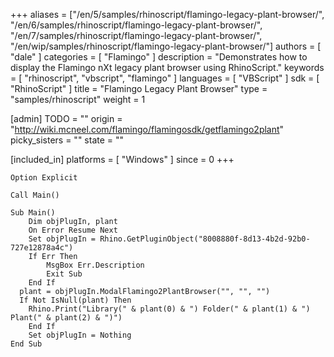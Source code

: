 +++
aliases = ["/en/5/samples/rhinoscript/flamingo-legacy-plant-browser/", "/en/6/samples/rhinoscript/flamingo-legacy-plant-browser/", "/en/7/samples/rhinoscript/flamingo-legacy-plant-browser/", "/en/wip/samples/rhinoscript/flamingo-legacy-plant-browser/"]
authors = [ "dale" ]
categories = [ "Flamingo" ]
description = "Demonstrates how to display the Flamingo nXt legacy plant browser using RhinoScript."
keywords = [ "rhinoscript", "vbscript", "flamingo" ]
languages = [ "VBScript" ]
sdk = [ "RhinoScript" ]
title = "Flamingo Legacy Plant Browser"
type = "samples/rhinoscript"
weight = 1

[admin]
TODO = ""
origin = "http://wiki.mcneel.com/flamingo/flamingosdk/getflamingo2plant"
picky_sisters = ""
state = ""

[included_in]
platforms = [ "Windows" ]
since = 0
+++

```vbnet
Option Explicit

Call Main()

Sub Main()
	Dim objPlugIn, plant
	On Error Resume Next
	Set objPlugIn = Rhino.GetPluginObject("8008880f-8d13-4b2d-92b0-727e12878a4c")
	If Err Then
		MsgBox Err.Description
		Exit Sub
	End If
  plant = objPlugIn.ModalFlamingo2PlantBrowser("", "", "")
  If Not IsNull(plant) Then
    Rhino.Print("Library(" & plant(0) & ") Folder(" & plant(1) & ") Plant(" & plant(2) & ")")
	End If
	Set objPlugIn = Nothing
End Sub
```
